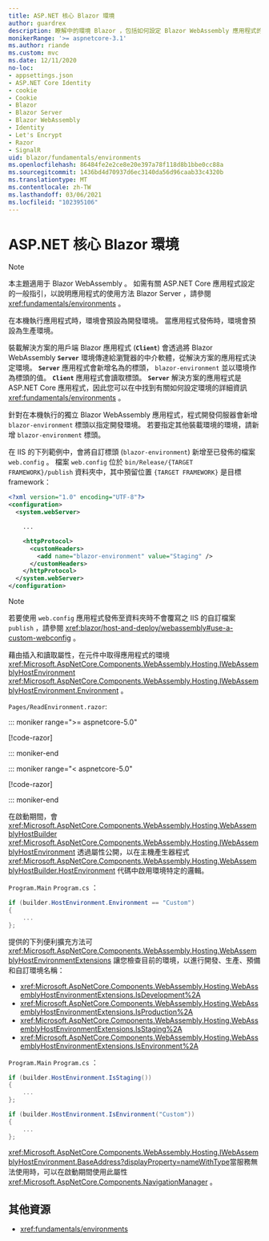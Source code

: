 ```yaml
---
title: ASP.NET 核心 Blazor 環境
author: guardrex
description: 瞭解中的環境 Blazor ，包括如何設定 Blazor WebAssembly 應用程式的環境。
monikerRange: '>= aspnetcore-3.1'
ms.author: riande
ms.custom: mvc
ms.date: 12/11/2020
no-loc:
- appsettings.json
- ASP.NET Core Identity
- cookie
- Cookie
- Blazor
- Blazor Server
- Blazor WebAssembly
- Identity
- Let's Encrypt
- Razor
- SignalR
uid: blazor/fundamentals/environments
ms.openlocfilehash: 86484fe2e2ce8e20e397a78f118d8b1bbe0cc88a
ms.sourcegitcommit: 1436bd4d70937d6ec3140da56d96caab33c4320b
ms.translationtype: MT
ms.contentlocale: zh-TW
ms.lasthandoff: 03/06/2021
ms.locfileid: "102395106"
---
```

# <a name="aspnet-core-blazor-environments"></a>ASP.NET 核心 Blazor 環境

> [!NOTE]
> 本主題適用于 Blazor WebAssembly 。 如需有關 ASP.NET Core 應用程式設定的一般指引，以說明應用程式的使用方法 Blazor Server ，請參閱 <xref:fundamentals/environments> 。

在本機執行應用程式時，環境會預設為開發環境。 當應用程式發佈時，環境會預設為生產環境。

裝載解決方案的用戶端 Blazor 應用程式 (**`Client`**) 會透過將 Blazor WebAssembly **`Server`** 環境傳達給瀏覽器的中介軟體，從解決方案的應用程式決定環境。 **`Server`** 應用程式會新增名為的標頭， `blazor-environment` 並以環境作為標頭的值。 **`Client`** 應用程式會讀取標頭。 **`Server`** 解決方案的應用程式是 ASP.NET Core 應用程式，因此您可以在中找到有關如何設定環境的詳細資訊 <xref:fundamentals/environments> 。

針對在本機執行的獨立 Blazor WebAssembly 應用程式，程式開發伺服器會新增 `blazor-environment` 標頭以指定開發環境。 若要指定其他裝載環境的環境，請新增 `blazor-environment` 標頭。

在 IIS 的下列範例中，會將自訂標頭 (`blazor-environment`) 新增至已發佈的檔案 `web.config` 。 檔案 `web.config` 位於 `bin/Release/{TARGET FRAMEWORK}/publish` 資料夾中，其中預留位置 `{TARGET FRAMEWORK}` 是目標 framework：

```xml
<?xml version="1.0" encoding="UTF-8"?>
<configuration>
  <system.webServer>

    ...

    <httpProtocol>
      <customHeaders>
        <add name="blazor-environment" value="Staging" />
      </customHeaders>
    </httpProtocol>
  </system.webServer>
</configuration>
```

> [!NOTE]
> 若要使用 `web.config` 應用程式發佈至資料夾時不會覆寫之 IIS 的自訂檔案 `publish` ，請參閱 <xref:blazor/host-and-deploy/webassembly#use-a-custom-webconfig> 。

藉由插入和讀取屬性，在元件中取得應用程式的環境 <xref:Microsoft.AspNetCore.Components.WebAssembly.Hosting.IWebAssemblyHostEnvironment> <xref:Microsoft.AspNetCore.Components.WebAssembly.Hosting.IWebAssemblyHostEnvironment.Environment> 。

`Pages/ReadEnvironment.razor`:

::: moniker range=">= aspnetcore-5.0"

[!code-razor[](~/blazor/common/samples/5.x/BlazorSample_WebAssembly/Pages/environments/ReadEnvironment.razor?highlight=3,7)]

::: moniker-end

::: moniker range="< aspnetcore-5.0"

[!code-razor[](~/blazor/common/samples/3.x/BlazorSample_WebAssembly/Pages/environments/ReadEnvironment.razor?highlight=3,7)]

::: moniker-end

在啟動期間，會 <xref:Microsoft.AspNetCore.Components.WebAssembly.Hosting.WebAssemblyHostBuilder> <xref:Microsoft.AspNetCore.Components.WebAssembly.Hosting.IWebAssemblyHostEnvironment> 透過屬性公開，以在主機產生器程式 <xref:Microsoft.AspNetCore.Components.WebAssembly.Hosting.WebAssemblyHostBuilder.HostEnvironment> 代碼中啟用環境特定的邏輯。

`Program.Main` `Program.cs` ：

```csharp
if (builder.HostEnvironment.Environment == "Custom")
{
    ...
};
```

提供的下列便利擴充方法可 <xref:Microsoft.AspNetCore.Components.WebAssembly.Hosting.WebAssemblyHostEnvironmentExtensions> 讓您檢查目前的環境，以進行開發、生產、預備和自訂環境名稱：

* <xref:Microsoft.AspNetCore.Components.WebAssembly.Hosting.WebAssemblyHostEnvironmentExtensions.IsDevelopment%2A>
* <xref:Microsoft.AspNetCore.Components.WebAssembly.Hosting.WebAssemblyHostEnvironmentExtensions.IsProduction%2A>
* <xref:Microsoft.AspNetCore.Components.WebAssembly.Hosting.WebAssemblyHostEnvironmentExtensions.IsStaging%2A>
* <xref:Microsoft.AspNetCore.Components.WebAssembly.Hosting.WebAssemblyHostEnvironmentExtensions.IsEnvironment%2A>

`Program.Main` `Program.cs` ：

```csharp
if (builder.HostEnvironment.IsStaging())
{
    ...
};

if (builder.HostEnvironment.IsEnvironment("Custom"))
{
    ...
};
```

<xref:Microsoft.AspNetCore.Components.WebAssembly.Hosting.IWebAssemblyHostEnvironment.BaseAddress?displayProperty=nameWithType>當服務無法使用時，可以在啟動期間使用此屬性 <xref:Microsoft.AspNetCore.Components.NavigationManager> 。

## <a name="additional-resources"></a>其他資源

* <xref:fundamentals/environments>
